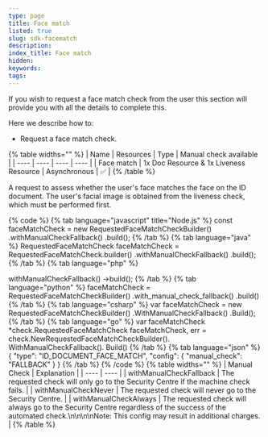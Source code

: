 ```yaml
---
type: page
title: Face match
listed: true
slug: sdk-facematch
description: 
index_title: Face match
hidden: 
keywords: 
tags: 
---
```


If you wish to request a face match check from the user this section will provide you with all the details to complete this. 

Here we describe how to:

- Request a face match check. 

{% table widths="" %}
| Name | Resources | Type | Manual check available | 
| ---- | ---- | ---- | ---- | 
| Face match | 1x Doc Resource & 1x Liveness Resource | Asynchronous | ✅ | 
{% /table %}

A request to assess whether the user's face matches the face on the ID document. The user's facial image is obtained from the liveness check, which must be performed first.

{% code %}
{% tab language="javascript" title="Node.js" %}
const faceMatchCheck = new RequestedFaceMatchCheckBuilder()
    .withManualCheckFallback()
    .build();
{% /tab %}
{% tab language="java" %}
RequestedFaceMatchCheck faceMatchCheck = RequestedFaceMatchCheck.builder()
    .withManualCheckFallback()
    .build();
{% /tab %}
{% tab language="php" %}
<?php

$faceMatchCheck = (new RequestedFaceMatchCheckBuilder())
    ->withManualCheckFallback()
    ->build();
{% /tab %}
{% tab language="python" %}
faceMatchCheck = RequestedFaceMatchCheckBuilder()
    .with_manual_check_fallback()
    .build()
{% /tab %}
{% tab language="csharp" %}
var faceMatchCheck = new RequestedFaceMatchCheckBuilder()
    .WithManualCheckFallback()
    .Build();
{% /tab %}
{% tab language="go" %}
var faceMatchCheck *check.RequestedFaceMatchCheck
faceMatchCheck, err = check.NewRequestedFaceMatchCheckBuilder().
    WithManualCheckFallback().
    Build()
{% /tab %}
{% tab language="json" %}
{
    "type": "ID_DOCUMENT_FACE_MATCH",
    "config": {
        "manual_check": "FALLBACK"
    }
}
{% /tab %}
{% /code %}

{% table widths="" %}
| Manual Check | Explanation | 
| ---- | ---- | 
| withManualCheckFallback | The requested check will only go to the Security Centre if the machine check fails. | 
| withManualCheckNever | The requested check will never go to the Security Centre. | 
| withManualCheckAlways | The requested check will always go to the Security Centre regardless of the success of the automated check.\n\n\n\nNote: This config may result in additional charges. | 
{% /table %}